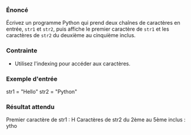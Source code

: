 ### Énoncé

Écrivez un programme Python qui prend deux chaînes de caractères en entrée, ```str1``` et ```str2```, puis affiche le premier caractère de ```str1``` et les caractères de ```str2``` du deuxième au cinquième inclus.

### Contrainte

- Utilisez l'indexing pour accéder aux caractères.

### Exemple d'entrée

str1 = "Hello"
str2 = "Python"

### Résultat attendu

Premier caractère de str1 : H
Caractères de str2 du 2ème au 5ème inclus : ytho

